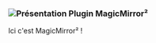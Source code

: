 ### ![Présentation](fr_FR/plugin-magicmirror2/magicmirror2_icon.png) Plugin MagicMirror²


Ici c'est MagicMirror² !